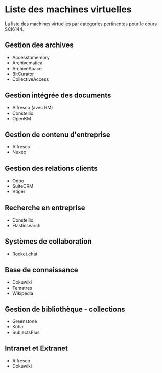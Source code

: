 # Liste des machines virtuelles

La liste des machines virtuelles par catégories pertinentes pour le cours SCI6144.

## Gestion des archives

* Accesstomemory
* Archivematica
* ArchiveSpace
* BitCurator
* CollectiveAccess

## Gestion intégrée des documents

* Alfresco (avec RM)
* Constellio
* OpenKM

## Gestion de contenu d'entreprise

* Alfresco
* Nuxeo

## Gestion des relations clients

* Odoo
* SuiteCRM
* Vtiger

## Recherche en entreprise

* Constellio
* Elasticsearch

## Systèmes de collaboration

* Rocket.chat

## Base de connaissance

* Dokuwiki
* Tematres
* Wikipedia

## Gestion de bibliothèque - collections

* Greenstone
* Koha
* SubjectsPlus

## Intranet et Extranet

* Alfresco
* Dokuwiki
